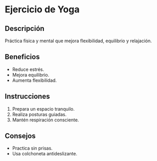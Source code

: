 # Ejercicio de Yoga

## Descripción
Práctica física y mental que mejora flexibilidad, equilibrio y relajación.

## Beneficios
- Reduce estrés.
- Mejora equilibrio.
- Aumenta flexibilidad.

## Instrucciones
1. Prepara un espacio tranquilo.
2. Realiza posturas guiadas.
3. Mantén respiración consciente.


## Consejos
- Practica sin prisas.
- Usa colchoneta antideslizante.